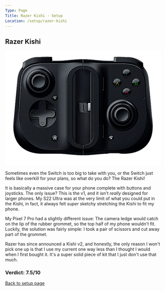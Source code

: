 ```yaml
---
Type: Page
Title: Razer Kishi - Setup
Location: /setup/razer-kishi
---
```


## Razer Kishi

<div class="img-container-wide"> <img class="setup-image" alt="A picture of the Razer Kishi" src="https://raw.githubusercontent.com/george-probably/chachanidze.com/main/Images/setup/razer-kishi.webp"> </div>

Sometimes even the Switch is too big to take with you, or the Switch just feels like overkill for your plans, so what do you do? The Razer Kishi!

It is basically a massive case for your phone complete with buttons and joysticks. The only issue? This is the v1, and it isn't *really* designed for larger phones. My S22 Ultra was at the very limit of what you could put in the Kishi, in fact, it always felt *super* sketchy stretching the Kishi to fit my phone.

My Pixel 7 Pro had a slightly different issue: The camera ledge would catch on the lip of the rubber grommet, so the top half of my phone wouldn't fit. Luckily, the solution was fairly simple: I took a pair of scissors and cut away part of the grommet.

Razer has since announced a Kishi v2, and honestly, the only reason I won't pick one up is that I use my current one way less than I thought I would when I first bought it. It's a super solid piece of kit that I just don't use that much.

### Verdict: 7.5/10

[Back to setup page](/setup)